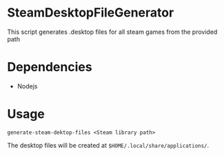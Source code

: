 # SteamDesktopFileGenerator

This script generates .desktop files for all steam games from the provided path

# Dependencies

* Nodejs

# Usage

`generate-steam-dektop-files <Steam library path>`

The desktop files will be created at `$HOME/.local/share/applications/`.
